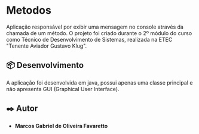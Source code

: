 # Metodos

Aplicação responsável por exibir uma mensagem no console através da chamada de um método. O projeto foi criado durante o 2º módulo do curso como Técnico de Desenvolvimento de Sistemas, realizada na ETEC "Tenente Aviador Gustavo Klug".

## 📦 Desenvolvimento

A aplicação foi desenvolvida em java, possui apenas uma classe principal e não apresenta GUI (Graphical User Interface).

## ✒️ Autor

- **Marcos Gabriel de Oliveira Favaretto**